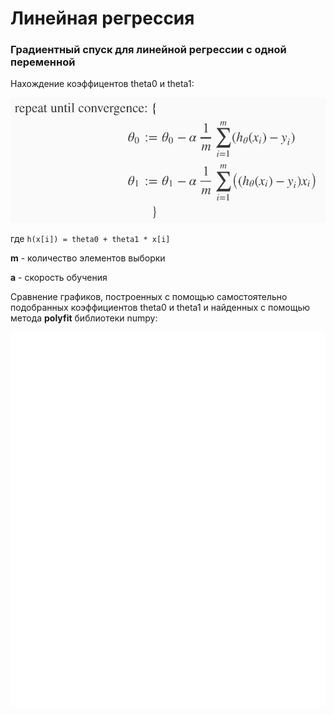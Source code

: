 # Линейная регрессия
### Градиентный спуск для линейной регрессии с одной переменной
Нахождение коэффицентов theta0 и theta1:

<img src = "https://github.com/Yalkinzsun/linear_regression/blob/master/img/gradient_descent.png" height = "200" />

где `h(x[i]) = theta0 + theta1 * x[i]`

**m** - количество элементов выборки

**a** - cкорость обучения

Сравнение графиков, построенных с помощью самостоятельно подобранных коэффициентов theta0 и theta1 и найденных с помощью метода **polyfit** библиотеки numpy:

<img src = "https://github.com/Yalkinzsun/linear_regression/blob/master/img/plot.png" height = "600" />

